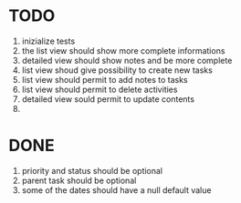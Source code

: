 # TODO

1. inizialize tests
1. the list view should show more complete informations
1. detailed view should show notes and be more complete
1. list view shoud give possibility to create new tasks
1. list view should permit to add notes to tasks
1. list view should permit to delete activities
1. detailed view sould permit to update contents
1. 



# DONE
1. priority and status should be optional
1. parent task should be optional
1. some of the dates should have a null default value

